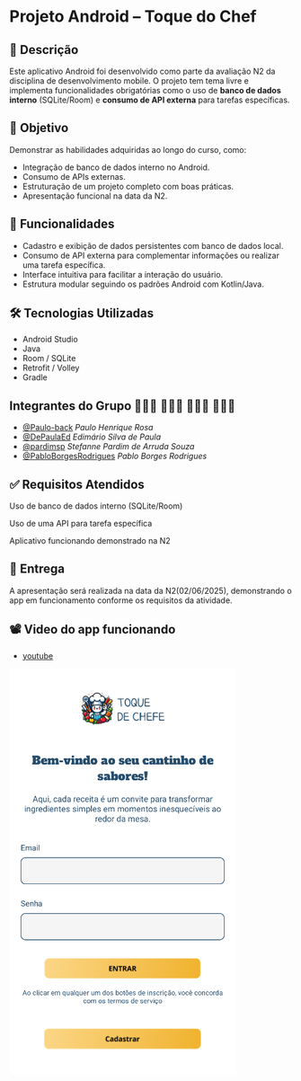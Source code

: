 # Projeto Android – Toque do Chef
## 📱 Descrição
Este aplicativo Android foi desenvolvido como parte da avaliação N2 da disciplina de desenvolvimento mobile. O projeto tem tema livre e implementa funcionalidades obrigatórias como o uso de **banco de dados interno** (SQLite/Room) e **consumo de API externa** para tarefas específicas.

## 🎯 Objetivo
Demonstrar as habilidades adquiridas ao longo do curso, como:
- Integração de banco de dados interno no Android.
- Consumo de APIs externas.
- Estruturação de um projeto completo com boas práticas.
- Apresentação funcional na data da N2.

## 🚀 Funcionalidades
- Cadastro e exibição de dados persistentes com banco de dados local.
- Consumo de API externa para complementar informações ou realizar uma tarefa específica.
- Interface intuitiva para facilitar a interação do usuário.
- Estrutura modular seguindo os padrões Android com Kotlin/Java.

## 🛠️ Tecnologias Utilizadas
- Android Studio
- Java
- Room / SQLite
- Retrofit / Volley
- Gradle

## Integrantes do Grupo 👨🏿‍💼 👨🏿‍💼 👩🏻‍💼 👨🏻‍💼

 
 - [@Paulo-back](https://github.com/Paulo-back)
 *Paulo Henrique Rosa* 
 - [@DePaulaEd](https://github.com/DePaulaEd)
 *Edimário Silva de Paula*  
 - [@pardimsp](https://github.com/pardimsp)
 *Stefanne Pardim de Arruda Souza*
 - [@PabloBorgesRodrigues](https://github.com/PabloBorgesRodrigues)
 *Pablo Borges Rodrigues*
 

## ✅ Requisitos Atendidos
 Uso de banco de dados interno (SQLite/Room)

 Uso de uma API para tarefa específica

 Aplicativo funcionando demonstrado na N2

 ## 📅 Entrega
A apresentação será realizada na data da N2(02/06/2025), demonstrando o app em funcionamento conforme os requisitos da atividade.




## 📽️ Video do app funcionando
- [youtube](https://www.youtube.com/watch?v=8LiAkZ7qYlE)

<img src="login_toque_do_chef.png">
